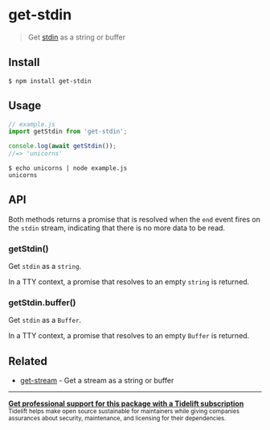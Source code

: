 # get-stdin

> Get [stdin](https://nodejs.org/api/process.html#process_process_stdin) as a string or buffer

## Install

```
$ npm install get-stdin
```

## Usage

```js
// example.js
import getStdin from 'get-stdin';

console.log(await getStdin());
//=> 'unicorns'
```

```
$ echo unicorns | node example.js
unicorns
```

## API

Both methods returns a promise that is resolved when the `end` event fires on the `stdin` stream, indicating that there is no more data to be read.

### getStdin()

Get `stdin` as a `string`.

In a TTY context, a promise that resolves to an empty `string` is returned.

### getStdin.buffer()

Get `stdin` as a `Buffer`.

In a TTY context, a promise that resolves to an empty `Buffer` is returned.

## Related

- [get-stream](https://github.com/sindresorhus/get-stream) - Get a stream as a string or buffer

---

<div>
	<b>
		<a href="https://tidelift.com/subscription/pkg/npm-get-stdin?utm_source=npm-get-stdin&utm_medium=referral&utm_campaign=readme">Get professional support for this package with a Tidelift subscription</a>
	</b>
	<br>
	<sub>
		Tidelift helps make open source sustainable for maintainers while giving companies<br>assurances about security, maintenance, and licensing for their dependencies.
	</sub>
</div>
